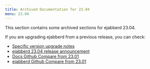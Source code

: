 ```yaml
---
title: Archived Documentation for 23.04
menu: 23.04
---
```


This section contains some archived sections for ejabberd 23.04.

If you are upgrading ejabberd from a previous release, you can check:

* [Specific version upgrade notes](/admin/upgrade/#specific-version-upgrade-notes)
* [ejabberd 23.04 release announcement](https://www.process-one.net/blog/ejabberd-23-04/)
* [Docs Github Compare from 23.01](https://github.com/processone/docs.ejabberd.im/compare/23.01...23.04)
* [ejabberd Github Compare from 23.01](https://github.com/processone/ejabberd/compare/23.01...23.04)

